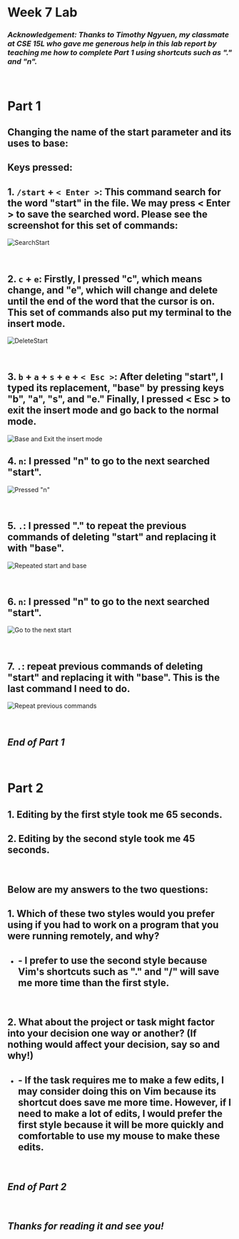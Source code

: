#  Week 7 Lab
### *Acknowledgement: Thanks to Timothy Ngyuen, my classmate at CSE 15L who gave me generous help in this lab report by teaching me how to complete Part 1 using shortcuts such as "." and "n".*

<br>

# **Part 1**
## Changing the name of the start parameter and its uses to base:
## Keys pressed:  
## 1. `/start` + `< Enter >`: This command search for the word "start" in the file. We may press < Enter > to save the searched word. Please see the screenshot for this set of commands:
![SearchStart](Images/SearchStart.png)  

<br>

## 2. `c` + `e`: Firstly, I pressed "c", which means change, and "e", which will change and delete until the end of the word that the cursor is on. This set of commands also put my terminal to the insert mode. 
![DeleteStart](Images/DeleteStart.png)

<br>

## 3. `b` + `a` + `s` + `e` + `< Esc >`: After deleting "start", I typed its replacement, "base" by pressing keys "b", "a", "s", and "e." Finally, I pressed < Esc > to exit the insert mode and go back to the normal mode. 
![Base and Exit the insert mode](Images/BaseEsc.png)

## 4. `n`: I pressed "n" to go to the next searched "start". 
![Pressed "n"](Images/PressN.png)

<br>

## 5. `.`: I pressed "." to repeat the previous commands of deleting "start" and replacing it with "base".
![Repeated start and base](Images/RepeatStartBase.png)

<br>

## 6. `n`: I pressed "n" to go to the next searched "start".
![Go to the next start](Images/NextStart.png)

<br>

## 7. `.`: repeat previous commands of deleting "start" and replacing it with "base". This is the last command I need to do.
![Repeat previous commands](Images/Repeat%20previous%20commands.png)

<br>

## ***End of Part 1***

<br>

# **Part 2**

## 1. Editing by the first style took me 65 seconds. 
## 2. Editing by the second style took me 45 seconds. 

<br>

## Below are my answers to the two questions:
## 1. Which of these two styles would you prefer using if you had to work on a program that you were running remotely, and why?
- ## - I prefer to use the second style because Vim's shortcuts such as "." and "/" will save me more time than the first style.

<br>

## 2. What about the project or task might factor into your decision one way or another? (If nothing would affect your decision, say so and why!)
- ## - If the task requires me to make a few edits, I may consider doing this on Vim because its shortcut does save me more time. However, if I need to make a lot of edits, I would prefer the first style because it will be more quickly and comfortable to use my mouse to make these edits. 

<br>

## ***End of Part 2***

<br>

## ***Thanks for reading it and see you!***